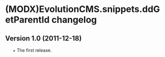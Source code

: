 # (MODX)EvolutionCMS.snippets.ddGetParentId changelog


## Version 1.0 (2011-12-18)
* \+ The first release.


<style>ul{list-style:none;}</style>